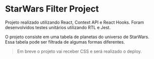 # StarWars Filter Project
Projeto realizado utilizando React, Context API e React Hooks. Foram desenvolvidos testes unitários utilizando RTL e Jest. 

O projeto consiste em uma tabela de planetas do universo de StarWars. Essa tabela pode ser filtrada de algumas formas diferentes. 

> Em breve o projeto vai receber CSS e será realizado o deploy.

